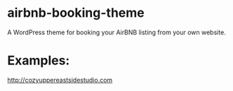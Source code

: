airbnb-booking-theme
====================

A WordPress theme for booking your AirBNB listing from your own website.

Examples:
========

http://cozyuppereastsidestudio.com
